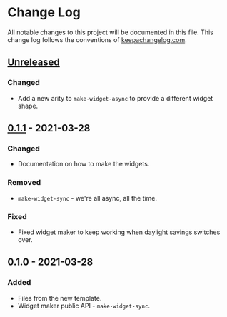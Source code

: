 # Change Log
All notable changes to this project will be documented in this file. This change log follows the conventions of [keepachangelog.com](http://keepachangelog.com/).

## [Unreleased]
### Changed
- Add a new arity to `make-widget-async` to provide a different widget shape.

## [0.1.1] - 2021-03-28
### Changed
- Documentation on how to make the widgets.

### Removed
- `make-widget-sync` - we're all async, all the time.

### Fixed
- Fixed widget maker to keep working when daylight savings switches over.

## 0.1.0 - 2021-03-28
### Added
- Files from the new template.
- Widget maker public API - `make-widget-sync`.

[Unreleased]: https://github.com/your-name/sequences/compare/0.1.1...HEAD
[0.1.1]: https://github.com/your-name/sequences/compare/0.1.0...0.1.1
